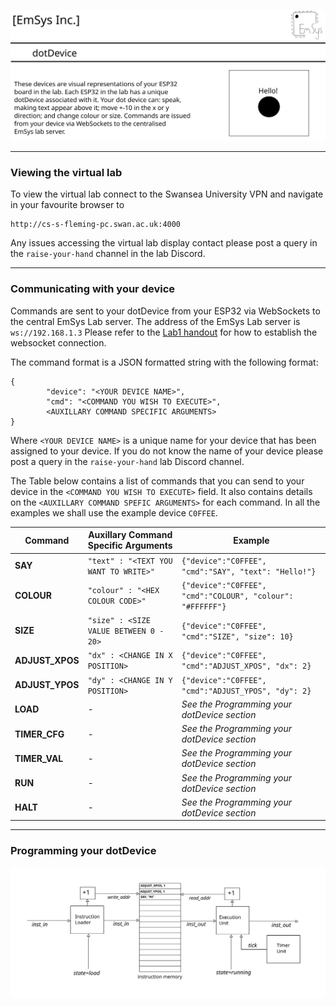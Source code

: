 ![](imgs/Banner.svg)

-------------------------------------------------------
### Viewing the virtual lab
To view the virtual lab connect to the Swansea University VPN and navigate in your favourite browser to 
```
http://cs-s-fleming-pc.swan.ac.uk:4000
```
Any issues accessing the virtual lab display contact please post a query in the ```raise-your-hand``` channel in the lab Discord.

-------------------------------------------------------
### Communicating with your device
Commands are sent to your dotDevice from your ESP32 via WebSockets to the central EmSys Lab server. The address of the EmSys Lab server is ```ws://192.168.1.3``` Please refer to the [Lab1 handout](https://github.com/STFleming/EmSys_Lab1) for how to establish the websocket connection.

The command format is a JSON formatted string with the following format:
```
{
        "device": "<YOUR DEVICE NAME>",
        "cmd": "<COMMAND YOU WISH TO EXECUTE>",
        <AUXILLARY COMMAND SPECIFIC ARGUMENTS>
}
```

Where ```<YOUR DEVICE NAME>``` is a unique name for your device that has been assigned to your device. If you do not know the name of your device please post a query in the ```raise-your-hand``` lab Discord channel.

The Table below contains a list of commands that you can send to your device in the ```<COMMAND YOU WISH TO EXECUTE>``` field. It also contains details on the ```<AUXILLARY COMMAND SPEFIC ARGUMENTS>``` for each command.
In all the examples we shall use the example device ```C0FFEE```.

| __Command__                |  __Auxillary Command Specific Arguments__ |    __Example__ |
|----------------------------|---------------------------|--------------------------------|
| __SAY__     |    ```"text" : "<TEXT YOU WANT TO WRITE>"``` | ```{"device":"C0FFEE", "cmd":"SAY", "text": "Hello!"} ```                                |
| __COLOUR__  |    ```"colour" : "<HEX COLOUR CODE>"``` | ```{"device":"C0FFEE", "cmd":"COLOUR", "colour": "#FFFFFF"} ```                                |
| __SIZE__    |    ```"size" : <SIZE VALUE BETWEEN 0 - 20>``` | ```{"device":"C0FFEE", "cmd":"SIZE", "size": 10} ```                                |
| __ADJUST_XPOS__ |    ```"dx" : <CHANGE IN X POSITION>``` | ```{"device":"C0FFEE", "cmd":"ADJUST_XPOS", "dx": 2} ```                                |
| __ADJUST_YPOS__ |    ```"dy" : <CHANGE IN Y POSITION>``` | ```{"device":"C0FFEE", "cmd":"ADJUST_YPOS", "dy": 2} ```                                |
| __LOAD__ |    -  | _See the Programming your dotDevice section_        |
| __TIMER_CFG__ |    -  | _See the Programming your dotDevice section_        |
| __TIMER_VAL__ |    -  | _See the Programming your dotDevice section_        |
| __RUN__ |    -  | _See the Programming your dotDevice section_        |
| __HALT__ |    -  | _See the Programming your dotDevice section_        |

-------------------------------------------------
### Programming your dotDevice
![](imgs/programmable_architecture.svg)
